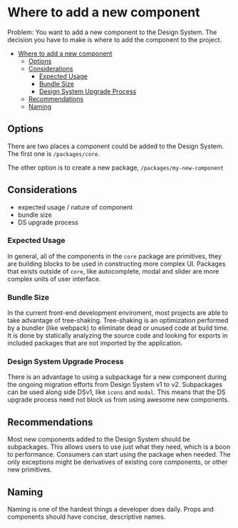 # Where to add a new component

Problem: You want to add a new component to the Design System.
The decision you have to make is where to add the component to the project.

- [Where to add a new component](#where-to-add-a-new-component)
  - [Options](#options)
  - [Considerations](#considerations)
    - [Expected Usage](#expected-usage)
    - [Bundle Size](#bundle-size)
    - [Design System Upgrade Process](#design-system-upgrade-process)
  - [Recommendations](#recommendations)
  - [Naming](#naming)

## Options

There are two places a component could be added to the Design System. The first one is `/packages/core`.

The other option is to create a new package, `/packages/my-new-component`

## Considerations

- expected usage / nature of component
- bundle size
- DS upgrade process

### Expected Usage

In general, all of the components in the `core` package are primitives, they are building blocks to be used in constructing more complex UI. Packages that exists outside of `core`, like autocomplete, modal and slider are more complex units of user interface.

### Bundle Size

In the current front-end development enviroment, most projects are able to take advantage of tree-shaking. Tree-shaking is an optimization performed by a bundler (like webpack) to eliminate dead or unused code at build time. It is done by statically analyzing the source code and looking for exports in included packages that are not imported by the application.

### Design System Upgrade Process

There is an advantage to using a subpackage for a new component during the ongoing migration efforts from Design System v1 to v2. Subpackages can be used along side DSv1, like `icons` and `modal`. This means that the DS upgrade process need not block us from using awesome new components.

## Recommendations

Most new components added to the Design System should be subpackages. This allows users to use just what they need, which is a boon to performance. Consumers can start using the package when needed. The only exceptions might be derivatives of existing core components, or other new primitives.

## Naming

Naming is one of the hardest things a developer does daily. Props and components should have concise, descriptive names.
